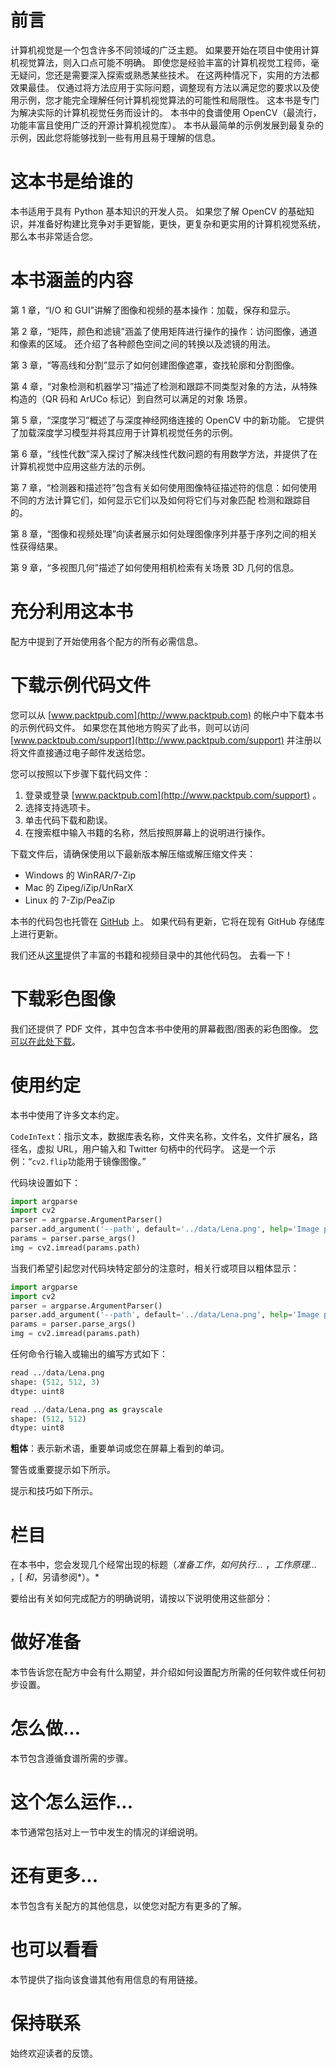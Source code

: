# 前言

计算机视觉是一个包含许多不同领域的广泛主题。 如果要开始在项目中使用计算机视觉算法，则入口点可能不明确。 即使您是经验丰富的计算机视觉工程师，毫无疑问，您还是需要深入探索或熟悉某些技术。 在这两种情况下，实用的方法都效果最佳。 仅通过将方法应用于实际问题，调整现有方法以满足您的要求以及使用示例，您才能完全理解任何计算机视觉算法的可能性和局限性。 这本书是专门为解决实际的计算机视觉任务而设计的。 本书中的食谱使用 OpenCV（最流行，功能丰富且使用广泛的开源计算机视觉库）。 本书从最简单的示例发展到最复杂的示例，因此您将能够找到一些有用且易于理解的信息。

# 这本书是给谁的

本书适用于具有 Python 基本知识的开发人员。 如果您了解 OpenCV 的基础知识，并准备好构建比竞争对手更智能，更快，更复杂和更实用的计算机视觉系统，那么本书非常适合您。

# 本书涵盖的内容

第 1 章，“I/O 和 GUI”讲解了图像和视频的基本操作：加载，保存和显示。

第 2 章，“矩阵，颜色和滤镜”涵盖了使用矩阵进行操作的操作：访问图像，通道和像素的区域。 还介绍了各种颜色空间之间的转换以及滤镜的用法。

第 3 章，“等高线和分割”显示了如何创建图像遮罩，查找轮廓和分割图像。

第 4 章，“对象检测和机器学习”描述了检测和跟踪不同类型对象的方法，从特殊构造的（QR 码和 ArUCo 标记）到自然可以满足的对象 场景。

第 5 章，“深度学习”概述了与深度神经网络连接的 OpenCV 中的新功能。 它提供了加载深度学习模型并将其应用于计算机视觉任务的示例。

第 6 章，“线性代数”深入探讨了解决线性代数问题的有用数学方法，并提供了在计算机视觉中应用这些方法的示例。

第 7 章，“检测器和描述符”包含有关如何使用图像特征描述符的信息：如何使用不同的方法计算它们，如何显示它们以及如何将它们与对象匹配 检测和跟踪目的。

第 8 章，“图像和视频处理”向读者展示如何处理图像序列并基于序列之间的相关性获得结果。

第 9 章，“多视图几何”描述了如何使用相机检索有关场景 3D 几何的信息。

# 充分利用这本书

配方中提到了开始使用各个配方的所有必需信息。

# 下载示例代码文件

您可以从 [www.packtpub.com](http://www.packtpub.com) 的帐户中下载本书的示例代码文件。 如果您在其他地方购买了此书，则可以访问 [www.packtpub.com/support](http://www.packtpub.com/support) 并注册以将文件直接通过电子邮件发送给您。

您可以按照以下步骤下载代码文件：

1.  登录或登录 [www.packtpub.com](http://www.packtpub.com/support) 。
2.  选择支持选项卡。
3.  单击代码下载和勘误。
4.  在搜索框中输入书籍的名称，然后按照屏幕上的说明进行操作。

下载文件后，请确保使用以下最新版本解压缩或解压缩文件夹：

*   Windows 的 WinRAR/7-Zip
*   Mac 的 Zipeg/iZip/UnRarX
*   Linux 的 7-Zip/PeaZip

本书的代码包也托管在 [GitHub](https://github.com/PacktPublishing/OpenCV-3-Computer-Vision-with-Python-Cookbook) 上。 如果代码有更新，它将在现有 GitHub 存储库上进行更新。

我们还从[这里](https://github.com/PacktPublishing/)提供了丰富的书籍和视频目录中的其他代码包。 去看一下！

# 下载彩色图像

我们还提供了 PDF 文件，其中包含本书中使用的屏幕截图/图表的彩色图像。 [您可以在此处下载](https://www.packtpub.com/sites/default/files/downloads/OpenCV3ComputerVisionwithPythonCookbook_ColorImages.pdf)。

# 使用约定

本书中使用了许多文本约定。

`CodeInText`：指示文本，数据库表名称，文件夹名称，文件名，文件扩展名，路径名，虚拟 URL，用户输入和 Twitter 句柄中的代码字。 这是一个示例：“`cv2.flip`功能用于镜像图像。”

代码块设置如下：

```py
import argparse
import cv2
parser = argparse.ArgumentParser()
parser.add_argument('--path', default='../data/Lena.png', help='Image path.')
params = parser.parse_args()
img = cv2.imread(params.path)
```

当我们希望引起您对代码块特定部分的注意时，相关行或项目以粗体显示：

```py
import argparse
import cv2
parser = argparse.ArgumentParser()
parser.add_argument('--path', default='../data/Lena.png', help='Image path.')
params = parser.parse_args()
img = cv2.imread(params.path)
```

任何命令行输入或输出的编写方式如下：

```py
read ../data/Lena.png
shape: (512, 512, 3)
dtype: uint8

read ../data/Lena.png as grayscale
shape: (512, 512)
dtype: uint8
```

**粗体**：表示新术语，重要单词或您在屏幕上看到的单词。

警告或重要提示如下所示。

提示和技巧如下所示。

# 栏目

在本书中，您会发现几个经常出现的标题（*准备工作*，*如何执行...* ，*工作原理...* ，[ *和*，另请参阅*）。*

要给出有关如何完成配方的明确说明，请按以下说明使用这些部分：

# 做好准备

本节告诉您在配方中会有什么期望，并介绍如何设置配方所需的任何软件或任何初步设置。

# 怎么做...

本节包含遵循食谱所需的步骤。

# 这个怎么运作...

本节通常包括对上一节中发生的情况的详细说明。

# 还有更多...

本节包含有关配方的其他信息，以使您对配方有更多的了解。

# 也可以看看

本节提供了指向该食谱其他有用信息的有用链接。

# 保持联系

始终欢迎读者的反馈。